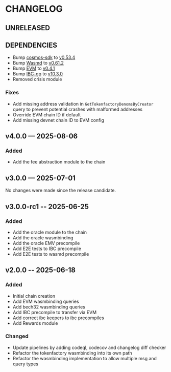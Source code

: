 # CHANGELOG

## UNRELEASED


## DEPENDENCIES
- Bump [cosmos-sdk](https://github.com/cosmos/cosmos-sdk) to [v0.53.4](https://github.com/cosmos/cosmos-sdk/releases/tag/v0.53.4)
- Bump [Wasmd](https://github.com/CosmWasm/wasmd) to [v0.61.2](https://github.com/CosmWasm/wasmd/releases/tag/v0.61.2)
- Bump [EVM](github.com/cosmos/evm) to [v0.4.1](https://github.com/cosmos/evm/releases/tag/v0.4.1)
- Bump [IBC-go](https://github.com/cosmos/ibc-go/) to [v10.3.0](https://github.com/cosmos/ibc-go/releases/tag/v10.3.0)
- Removed crisis module 

### Fixes

- Add missing address validation in `GetTokenfactoryDenomsByCreator` query to prevent potential crashes with malformed addresses
- Override EVM chain ID if default
- Add missing devnet chain ID to EVM config

## v4.0.0 — 2025-08-06

### Added

- Add the fee abstraction module to the chain

## v3.0.0 — 2025-07-01

No changes were made since the release candidate.

## v3.0.0-rc1 -- 2025-06-25

### Added

- Add the oracle module to the chain
- Add the oracle wasmbinding
- Add the oracle EMV precompile
- Add E2E tests to IBC precompile
- Add E2E tests to wasmd precompile

## v2.0.0 -- 2025-06-18

### Added

- Initial chain creation
- Add EVM wasmbinding queries
- Add bech32 wasmbinding queries
- Add IBC precompile to transfer via EVM
- Add correct ibc keepers to ibc precompiles
- Add Rewards module

### Changed

- Update pipelines by adding codeql, codecov and changelog diff checker
- Refactor the tokenfactory wasmbinding into its own path
- Refactor the wasmbinding implementation to allow multiple msg and query types

